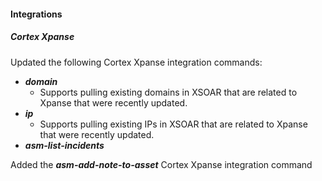 
#### Integrations

##### Cortex Xpanse

Updated the following Cortex Xpanse integration commands:
- ***domain***
  - Supports pulling existing domains in XSOAR that are related to Xpanse that were recently updated.
- ***ip***
  - Supports pulling existing IPs in XSOAR that are related to Xpanse that were recently updated.
- ***asm-list-incidents***

Added the ***asm-add-note-to-asset*** Cortex Xpanse integration command
